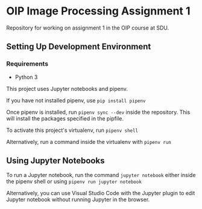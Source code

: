 # OIP Image Processing Assignment 1

Repository for working on assignment 1 in the OIP course at SDU.

## Setting Up Development Environment

### Requirements

- Python 3

This project uses Jupyter notebooks and pipenv.

If you have not installed pipenv, use `pip install pipenv`

Once pipenv is installed, run `pipenv sync --dev` inside the repository. This will install the packages specified in the pipfile.

To activate this project's virtualenv, run `pipenv shell`

Alternatively, run a command inside the virtualenv with `pipenv run`

## Using Jupyter Notebooks

To run a Jupyter notebook, run the command `jupyter notebook` either inside the pipenv shell or using `pipenv run jupyter notebook`

Alternatively, you can use Visual Studio Code with the Jupyter plugin to edit Jupyter notebook without running Jupyter in the browser.
